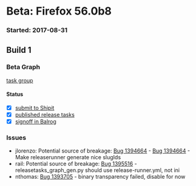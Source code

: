 # Beta: Firefox 56.0b8

### Started: 2017-08-31

## Build 1

### Beta Graph
[task group](https://tools.taskcluster.net/push-inspector/#/J8pxHMI6Sd2iHxrFSiONoQ)


#### Status
- [x] [submit to Shipit](https://wiki.mozilla.org/Release:Release_Automation_on_Mercurial:Starting_a_Release#Submit_to_Ship_It)
- [x] [published release tasks](../how-tos/relpro.md#4-publish-release)
- [x] [signoff in Balrog](../how-tos/relpro.md#3-signoffs)

### Issues
- jlorenzo: Potential source of breakage: [Bug 1394664](https://bugzilla.mozilla.org/show_bug.cgi?id=1394664) - [Bug 1394664](https://bugzil.la/1394664) - Make releaserunner generate nice slugIds
- rail: Potential source of breakage: [Bug 1395516](https://bugzilla.mozilla.org/show_bug.cgi?id=1395516) - releasetasks_graph_gen.py should use release-runner.yml, not ini
- nthomas: [Bug 1393705](https://bugzil.la/1393705) - binary transparency failed, disable for now


